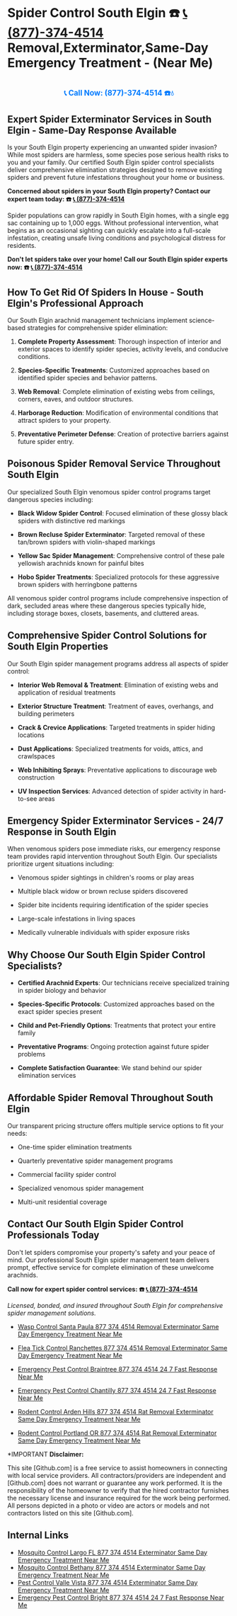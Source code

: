 # Spider Control South Elgin ☎️ [📞 (877)-374-4514](https://pest-control-4514.netlify.app) Removal,Exterminator,Same-Day Emergency Treatment - (Near Me)
# 

<p align="center" style="font-size: 1.2em; font-weight: bold; margin: 20px 0;">
  <a href="https://pest-control-4514.netlify.app" target="_blank" style="color: #007BFF; text-decoration: none;">📞 Call Now: (877)-374-4514 ☎️💧</a>
</p>

## Expert Spider Exterminator Services in South Elgin - Same-Day Response Available

Is your South Elgin property experiencing an unwanted spider invasion? While most spiders are harmless, some species pose serious health risks to you and your family. Our certified South Elgin spider control specialists deliver comprehensive elimination strategies designed to remove existing spiders and prevent future infestations throughout your home or business.

**Concerned about spiders in your South Elgin property? Contact our expert team today: ☎️ [📞 (877)-374-4514](https://pest-control-4514.netlify.app)**

Spider populations can grow rapidly in South Elgin homes, with a single egg sac containing up to 1,000 eggs. Without professional intervention, what begins as an occasional sighting can quickly escalate into a full-scale infestation, creating unsafe living conditions and psychological distress for residents.

**Don't let spiders take over your home! Call our South Elgin spider experts now: ☎️ [📞 (877)-374-4514](https://pest-control-4514.netlify.app)**

## How To Get Rid Of Spiders In House - South Elgin's Professional Approach

Our South Elgin arachnid management technicians implement science-based strategies for comprehensive spider elimination:

1. **Complete Property Assessment**: Thorough inspection of interior and exterior spaces to identify spider species, activity levels, and conducive conditions.

2. **Species-Specific Treatments**: Customized approaches based on identified spider species and behavior patterns.

3. **Web Removal**: Complete elimination of existing webs from ceilings, corners, eaves, and outdoor structures.

4. **Harborage Reduction**: Modification of environmental conditions that attract spiders to your property.

5. **Preventative Perimeter Defense**: Creation of protective barriers against future spider entry.

## Poisonous Spider Removal Service Throughout South Elgin

Our specialized South Elgin venomous spider control programs target dangerous species including:

- **Black Widow Spider Control**: Focused elimination of these glossy black spiders with distinctive red markings

- **Brown Recluse Spider Exterminator**: Targeted removal of these tan/brown spiders with violin-shaped markings

- **Yellow Sac Spider Management**: Comprehensive control of these pale yellowish arachnids known for painful bites

- **Hobo Spider Treatments**: Specialized protocols for these aggressive brown spiders with herringbone patterns

All venomous spider control programs include comprehensive inspection of dark, secluded areas where these dangerous species typically hide, including storage boxes, closets, basements, and cluttered areas.

## Comprehensive Spider Control Solutions for South Elgin Properties

Our South Elgin spider management programs address all aspects of spider control:

- **Interior Web Removal & Treatment**: Elimination of existing webs and application of residual treatments

- **Exterior Structure Treatment**: Treatment of eaves, overhangs, and building perimeters

- **Crack & Crevice Applications**: Targeted treatments in spider hiding locations

- **Dust Applications**: Specialized treatments for voids, attics, and crawlspaces

- **Web Inhibiting Sprays**: Preventative applications to discourage web construction

- **UV Inspection Services**: Advanced detection of spider activity in hard-to-see areas

## Emergency Spider Exterminator Services - 24/7 Response in South Elgin

When venomous spiders pose immediate risks, our emergency response team provides rapid intervention throughout South Elgin. Our specialists prioritize urgent situations including:

- Venomous spider sightings in children's rooms or play areas

- Multiple black widow or brown recluse spiders discovered

- Spider bite incidents requiring identification of the spider species

- Large-scale infestations in living spaces

- Medically vulnerable individuals with spider exposure risks

## Why Choose Our South Elgin Spider Control Specialists?

- **Certified Arachnid Experts**: Our technicians receive specialized training in spider biology and behavior

- **Species-Specific Protocols**: Customized approaches based on the exact spider species present

- **Child and Pet-Friendly Options**: Treatments that protect your entire family

- **Preventative Programs**: Ongoing protection against future spider problems

- **Complete Satisfaction Guarantee**: We stand behind our spider elimination services

## Affordable Spider Removal Throughout South Elgin

Our transparent pricing structure offers multiple service options to fit your needs:

- One-time spider elimination treatments

- Quarterly preventative spider management programs

- Commercial facility spider control

- Specialized venomous spider management

- Multi-unit residential coverage

## Contact Our South Elgin Spider Control Professionals Today

Don't let spiders compromise your property's safety and your peace of mind. Our professional South Elgin spider management team delivers prompt, effective service for complete elimination of these unwelcome arachnids.

**Call now for expert spider control services: ☎️ [📞 (877)-374-4514](https://pest-control-4514.netlify.app)**

*Licensed, bonded, and insured throughout South Elgin for comprehensive spider management solutions.*


- [Wasp Control Santa Paula 877 374 4514 Removal Exterminator Same Day Emergency Treatment Near Me](https://github.com/allyoucaneatsushiin/plumbing-texas/blob/main/Wasp-Control-Santa-Paula-877-374-4514-Removal-Exterminator-Same-Day-Emergency-Treatment-Near-Me.md)
- [Flea Tick Control Ranchettes 877 374 4514 Removal Exterminator Same Day Emergency Treatment Near Me](https://github.com/allyoucaneatsushiin/plumbing-texas/blob/main/Flea-Tick-Control-Ranchettes-877-374-4514-Removal-Exterminator-Same-Day-Emergency-Treatment-Near-Me.md)
- [Emergency Pest Control Braintree 877 374 4514 24 7 Fast Response Near Me](https://github.com/allyoucaneatsushiin/plumbing-texas/blob/main/Emergency-Pest-Control-Braintree-877-374-4514-24-7-Fast-Response-Near-Me.md)


- [Emergency Pest Control Chantilly 877 374 4514 24 7 Fast Response Near Me](https://github.com/allyoucaneatsushiin/plumbing-texas/blob/main/Emergency-Pest-Control-Chantilly-877-374-4514-24-7-Fast-Response-Near-Me.md)
- [Rodent Control Arden Hills 877 374 4514 Rat Removal Exterminator Same Day Emergency Treatment Near Me](https://github.com/allyoucaneatsushiin/plumbing-texas/blob/main/Rodent-Control-Arden-Hills-877-374-4514-Rat-Removal-Exterminator-Same-Day-Emergency-Treatment-Near-Me.md)
- [Rodent Control Portland OR 877 374 4514 Rat Removal Exterminator Same Day Emergency Treatment Near Me](https://github.com/allyoucaneatsushiin/plumbing-texas/blob/main/Rodent-Control-Portland-OR-877-374-4514-Rat-Removal-Exterminator-Same-Day-Emergency-Treatment-Near-Me.md)


*IMPORTANT **Disclaimer:**  

This site [Github.com] is a free service to assist homeowners in connecting with local service providers. All contractors/providers are independent and [Github.com] does not warrant or guarantee any work performed. It is the responsibility of the homeowner to verify that the hired contractor furnishes the necessary license and insurance required for the work being performed. All persons depicted in a photo or video are actors or models and not contractors listed on this site [Github.com].


## Internal Links
- [Mosquito Control Largo FL 877 374 4514 Exterminator Same Day Emergency Treatment Near Me](https://github.com/allyoucaneatsushiin/plumbing-texas/blob/main/Mosquito-Control-Largo-FL-877-374-4514-Exterminator-Same-Day-Emergency-Treatment-Near-Me.md)
- [Mosquito Control Bethany 877 374 4514 Exterminator Same Day Emergency Treatment Near Me](https://github.com/allyoucaneatsushiin/plumbing-texas/blob/main/Mosquito-Control-Bethany-877-374-4514-Exterminator-Same-Day-Emergency-Treatment-Near-Me.md)
- [Pest Control Valle Vista 877 374 4514 Exterminator Same Day Emergency Treatment Near Me](https://github.com/allyoucaneatsushiin/plumbing-texas/blob/main/Pest-Control-Valle-Vista-877-374-4514-Exterminator-Same-Day-Emergency-Treatment-Near-Me.md)
- [Emergency Pest Control Bright 877 374 4514 24 7 Fast Response Near Me](https://github.com/allyoucaneatsushiin/plumbing-texas/blob/main/Emergency-Pest-Control-Bright-877-374-4514-24-7-Fast-Response-Near-Me.md)

